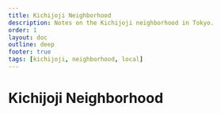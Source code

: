 ```yaml
---
title: Kichijoji Neighborhood
description: Notes on the Kichijoji neighborhood in Tokyo.
order: 1
layout: doc
outline: deep
footer: true
tags: [kichijoji, neighborhood, local]
---
```


# Kichijoji Neighborhood
